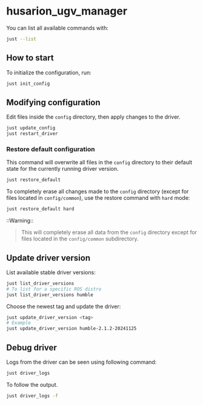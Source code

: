 # husarion_ugv_manager

You can list all available commands with:

```bash
just --list
```

## How to start

To initialize the configuration, run:

```bash
just init_config
```

## Modifying configuration

Edit files inside the `config` directory, then apply changes to the driver.

```bash
just update_config
just restart_driver
```

### Restore default configuration

This command will overwrite all files in the `config` directory to their default state for the currently running driver version.

```bash
just restore_default
```

To completely erase all changes made to the `config` directory (except for files located in `config/common`), use the restore command with `hard` mode:

```bash
just restore_default hard
```

::Warning::
> This will completely erase all data from the `config` directory except for files located in the `config/common` subdirectory.

## Update driver version

List available stable driver versions:

```bash
just list_driver_versions
# To list for a specific ROS distro
just list_driver_versions humble
```

Choose the newest tag and update the driver:

```bash
just update_driver_version <tag>
# Example
just update_driver_version humble-2.1.2-20241125
```

## Debug driver

Logs from the driver can be seen using following command:

```bash
just driver_logs
```

To follow the output.

```bash
just driver_logs -f
```
